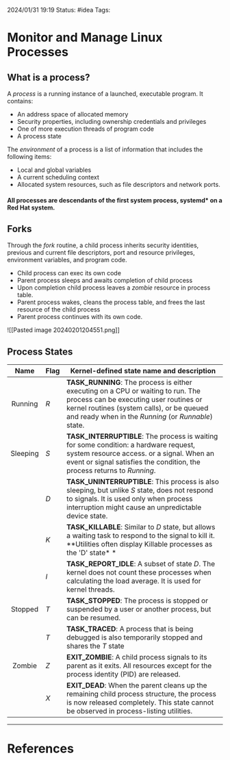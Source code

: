 2024/01/31 19:19
Status: #idea
Tags:

# Monitor and Manage Linux Processes

## What is a process?

A *process* is a running instance of a launched, executable program. It contains:

- An address space of allocated memory
- Security properties, including ownership credentials and privileges
- One of more execution threads of program code
- A process state

The *environment* of a process is a list of information that includes the following items:

- Local and global variables
- A current scheduling context
- Allocated system resources, such as file descriptors and network ports.

#### All processes are descendants of the first system process, systemd* on a Red Hat system.

## Forks

Through the *fork* routine, a child process inherits security identities, previous and current file descriptors, port and resource privileges, environment variables, and program code.

- Child process can exec its own code
- Parent process sleeps and awaits completion of child process
- Upon completion child process leaves a *zombie* resource in process table.
- Parent process wakes, cleans the process table, and frees the last resource of the child process
- Parent process continues with its own code.

![[Pasted image 20240201204551.png]]
## Process States

| **Name** | **Flag** | **Kernel-defined state name and description** |
| :--: | ---- | ---- |
| Running | *R* | **TASK_RUNNING**: The process is either executing on a CPU or waiting to run. The process can be executing user routines or kernel routines (system calls), or be queued and ready when in the *Running* (or *Runnable*) state. |
| Sleeping | *S* | **TASK_INTERRUPTIBLE**: The process is waiting for some condition: a hardware request, system resource access. or a signal. When an event or signal satisfies the condition, the process returns to *Running*. |
|  | *D* | **TASK_UNINTERRUPTIBLE**: This process is also sleeping, but unlike *S* state, does not respond to signals. It is used only when process interruption might cause an unpredictable device state. |
|  | *K* | **TASK_KILLABLE**: Similar to *D* state, but allows a waiting task to respond to the signal to kill it. <br>*\*Utilities often display Killable processes as the 'D' state\* * |
|  | *I* | **TASK_REPORT_IDLE**: A subset of state *D*. The kernel does not count these processes when calculating the load average. It is used for kernel threads. |
| Stopped | *T* | **TASK_STOPPED**: The process is stopped or suspended by a user or another process, but can be resumed. |
|  | *T* | **TASK_TRACED**: A process that is being debugged is also temporarily stopped and shares the *T* state |
| Zombie | *Z* | **EXIT_ZOMBIE**: A child process signals to its parent as it exits. All resources except for the process identity (PID) are released. |
|  | *X* | **EXIT_DEAD**: When the parent cleans up the remaining child process structure, the process is now released completely. This state cannot be observed in process-listing utilities. |




---
# References
